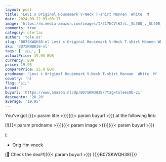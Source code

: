 ```yaml
---
layout: post
title: 'Levi s Original Housemark V-Neck T-shirt Mannen  White  M'
date: 2024-09-22 03:00:17
image: 'https://m.media-amazon.com/images/I/317NCVl62rL._SL500_._SL400_.jpg'
comments: true
category: ofertas
author: 'tole.es'
slug: 'B07SKWQH38-nl Levi s Original Housemark V-Neck T-shirt Mannen White M'
sku: 'B07SKWQH38-nl'
tags: [ '🇳🇱', ]
actualPrice: 19.95 EUR
currency: EUR
price: 19.95
comparePrice: 25.0 EUR
prodname: 'Levi s Original Housemark V-Neck T-shirt Mannen  White  M'
country: 'nl'
flag: '🇳🇱'
brand: ''
buyurl: 'https://www.amazon.nl/dp/B07SKWQH38/?tag=tolees0b-21'
descuento: '20.20'
average: '19.95'
---
```


You've got [{{< param title >}}]({{< param buyurl >}}) at the following link:

[![{{< param prodname >}}]({{< param image >}})]({{< param buyurl >}})

ℹ️:

- Orig Hm vneck

[🛒 Check the deal!!]({{< param buyurl >}})
{{<world>}}B07SKWQH38{{</world>}}
